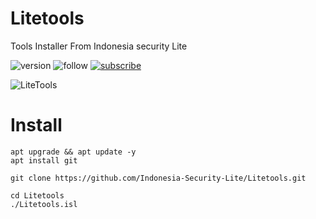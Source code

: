 # Litetools
Tools Installer From Indonesia security Lite
 
<img alt="version" src ="https://img.shields.io/badge/Version-1.0-red.svg">


<img alt="follow" src="https://img.shields.io/badge/Youtube-IndonesiaSecurityLite-Red.svg">
 
<a href src="https://www.youtube.com/channel/UCZKe1gJN_1JNGXvdtlEJQaQ">
<img alt="subscribe" src="https://img.shields.io/badge/Youtube-AMRiezz z-Yellow.svg"></a>
 
![LiteTools](http://i.imgur.com/pE1KkEj.jpg)
 

Install
====

```
apt upgrade && apt update -y
apt install git

git clone https://github.com/Indonesia-Security-Lite/Litetools.git

cd Litetools
./Litetools.isl
```
